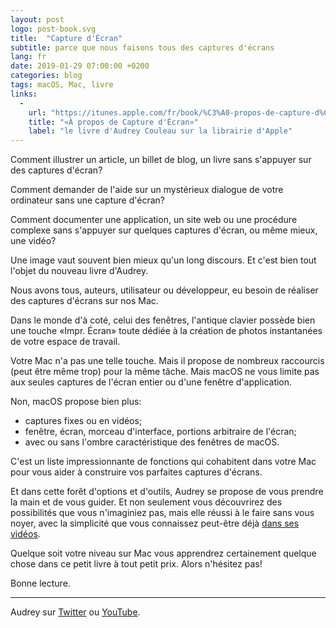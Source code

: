 ```yaml
---
layout: post
logo: post-book.svg
title:  "Capture d'Écran"
subtitle: parce que nous faisons tous des captures d'écrans
lang: fr
date: 2019-01-29 07:00:00 +0200
categories: blog
tags: macOS, Mac, livre
links:
  -
    url: "https://itunes.apple.com/fr/book/%C3%A0-propos-de-capture-d%C3%A9cran/id1450295010?mt=11"
    title: "«À propos de Capture d'Écran»"
    label: "le livre d'Audrey Couleau sur la librairie d'Apple"
---
```


Comment illustrer un article, un billet de blog, un livre sans s'appuyer 
sur des captures d'écran?

Comment demander de l'aide sur un mystérieux dialogue de votre ordinateur
sans une capture d'écran?

Comment documenter une application, un site web ou une procédure complexe sans s'appuyer sur quelques captures d'écran, ou même mieux, une vidéo?

Une image vaut souvent bien mieux qu'un long discours. 
Et c'est bien tout l'objet du nouveau livre d'Audrey. 

Nous avons tous, auteurs, utilisateur ou développeur, eu besoin de 
réaliser des captures d'écrans sur nos Mac. 

Dans le monde d'à coté, celui des fenêtres, l'antique clavier possède 
bien une touche «Impr. Écran» toute dédiée à la création de photos 
instantanées de votre espace de travail. 

Votre Mac n'a pas une telle touche. Mais il propose de nombreux raccourcis 
(peut être même trop) pour la même tâche. 
Mais macOS ne vous limite pas aux seules captures de l'écran entier 
ou d'une fenêtre d'application. 

Non, macOS propose bien plus: 

- captures fixes ou en vidéos;
- fenêtre, écran, morceau d'interface, portions arbitraire de l'écran;
- avec ou sans l'ombre caractéristique des fenêtres de macOS.

C'est un liste impressionnante de fonctions qui cohabitent dans votre 
Mac pour vous aider à construire vos parfaites captures d'écrans.

Et dans cette forêt d'options et d'outils, Audrey se propose de vous 
prendre la main et de vous guider. Et non seulement vous découvrirez 
des possibilités que vous n'imaginiez pas, mais elle réussi à le 
faire sans vous noyer, avec la simplicité que vous connaissez peut-être 
déjà [dans ses vidéos](https://tinyurl.com/yc4jlzve).

Quelque soit votre niveau sur Mac vous apprendrez certainement 
quelque chose dans ce petit livre à tout petit prix. 
Alors n'hésitez pas!

Bonne lecture. 

-----

Audrey sur [Twitter](http://twitter.com/formationsapple) ou [YouTube](https://www.youtube.com/channel/UCc9bd5UQLZra7SenzTmhdwA?view_as=subscriber).